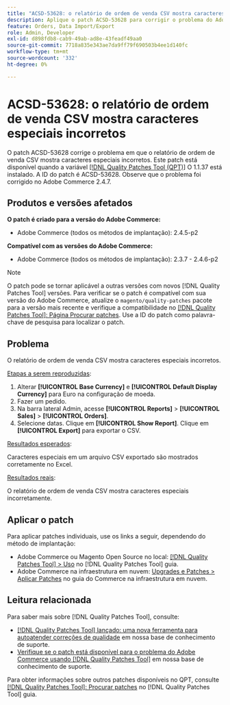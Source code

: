 ```yaml
---
title: "ACSD-53628: o relatório de ordem de venda CSV mostra caracteres especiais incorretos"
description: Aplique o patch ACSD-53628 para corrigir o problema do Adobe Commerce em que o relatório de ordem de venda CSV mostra caracteres especiais incorretos.
feature: Orders, Data Import/Export
role: Admin, Developer
exl-id: d898fdb8-cab9-49ab-ad8e-43feadf49aa0
source-git-commit: 7718a835e343ae7da9ff79f690503b4ee1d140fc
workflow-type: tm+mt
source-wordcount: '332'
ht-degree: 0%

---
```


# ACSD-53628: o relatório de ordem de venda CSV mostra caracteres especiais incorretos

O patch ACSD-53628 corrige o problema em que o relatório de ordem de venda CSV mostra caracteres especiais incorretos. Este patch está disponível quando a variável [[!DNL Quality Patches Tool (QPT)]](/help/announcements/adobe-commerce-announcements/magento-quality-patches-released-new-tool-to-self-serve-quality-patches.md) O 1.1.37 está instalado. A ID do patch é ACSD-53628. Observe que o problema foi corrigido no Adobe Commerce 2.4.7.

## Produtos e versões afetados

**O patch é criado para a versão do Adobe Commerce:**

* Adobe Commerce (todos os métodos de implantação): 2.4.5-p2

**Compatível com as versões do Adobe Commerce:**

* Adobe Commerce (todos os métodos de implantação): 2.3.7 - 2.4.6-p2

>[!NOTE]
>
>O patch pode se tornar aplicável a outras versões com novos [!DNL Quality Patches Tool] versões. Para verificar se o patch é compatível com sua versão do Adobe Commerce, atualize o `magento/quality-patches` pacote para a versão mais recente e verifique a compatibilidade no [[!DNL Quality Patches Tool]: Página Procurar patches](https://experienceleague.adobe.com/tools/commerce-quality-patches/index.html). Use a ID do patch como palavra-chave de pesquisa para localizar o patch.

## Problema

O relatório de ordem de venda CSV mostra caracteres especiais incorretos.

<u>Etapas a serem reproduzidas</u>:

1. Alterar **[!UICONTROL Base Currency]** e **[!UICONTROL Default Display Currency]** para Euro na configuração de moeda.
1. Fazer um pedido.
1. Na barra lateral Admin, acesse **[!UICONTROL Reports]** > **[!UICONTROL Sales]** > **[!UICONTROL Orders]**.
1. Selecione datas. Clique em **[!UICONTROL Show Report]**. Clique em **[!UICONTROL Export]** para exportar o CSV.

<u>Resultados esperados</u>:

Caracteres especiais em um arquivo CSV exportado são mostrados corretamente no Excel.

<u>Resultados reais</u>:

O relatório de ordem de venda CSV mostra caracteres especiais incorretamente.


## Aplicar o patch

Para aplicar patches individuais, use os links a seguir, dependendo do método de implantação:

* Adobe Commerce ou Magento Open Source no local: [[!DNL Quality Patches Tool] > Uso](https://experienceleague.adobe.com/docs/commerce-operations/tools/quality-patches-tool/usage.html) no [!DNL Quality Patches Tool] guia.
* Adobe Commerce na infraestrutura em nuvem: [Upgrades e Patches > Aplicar Patches](https://experienceleague.adobe.com/docs/commerce-cloud-service/user-guide/develop/upgrade/apply-patches.html) no guia do Commerce na infraestrutura em nuvem.

## Leitura relacionada

Para saber mais sobre [!DNL Quality Patches Tool], consulte:

* [[!DNL Quality Patches Tool] lançado: uma nova ferramenta para autoatender correções de qualidade](/help/announcements/adobe-commerce-announcements/magento-quality-patches-released-new-tool-to-self-serve-quality-patches.md) em nossa base de conhecimento de suporte.
* [Verifique se o patch está disponível para o problema do Adobe Commerce usando [!DNL Quality Patches Tool]](/help/support-tools/patches-available-in-qpt-tool/check-patch-for-magento-issue-with-magento-quality-patches.md) em nossa base de conhecimento de suporte.

Para obter informações sobre outros patches disponíveis no QPT, consulte [[!DNL Quality Patches Tool]: Procurar patches](https://experienceleague.adobe.com/tools/commerce-quality-patches/index.html) no [!DNL Quality Patches Tool] guia.
